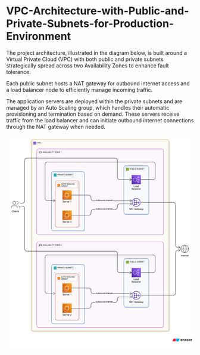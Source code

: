 # VPC-Architecture-with-Public-and-Private-Subnets-for-Production-Environment
The project architecture, illustrated in the diagram below, is built around a Virtual Private Cloud (VPC) with both public and private subnets strategically spread across two Availability Zones to enhance fault tolerance.

Each public subnet hosts a NAT gateway for outbound internet access and a load balancer node to efficiently manage incoming traffic.

The application servers are deployed within the private subnets and are managed by an Auto Scaling group, which handles their automatic provisioning and termination based on demand. These servers receive traffic from the load balancer and can initiate outbound internet connections through the NAT gateway when needed.

![image](https://github.com/Ahmed1337a/VPC-Architecture-with-Public-and-Private-Subnets-for-Production-Environment/blob/0a8929ac15c7f9611ff484f667e7fbc038ece160/Images/diagram.png)
